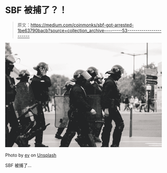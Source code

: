 # SBF 被捕了？！

> 原文：<https://medium.com/coinmonks/sbf-got-arrested-1be63790bacb?source=collection_archive---------53----------------------->

![](img/2467a00afd219f9d02f43fc9a5db6381.png)

Photo by [ev](https://unsplash.com/@ev?utm_source=medium&utm_medium=referral) on [Unsplash](https://unsplash.com?utm_source=medium&utm_medium=referral)

SBF 被捕了…